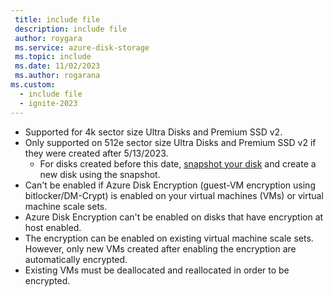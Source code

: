 ```yaml
---
 title: include file
 description: include file
 author: roygara
 ms.service: azure-disk-storage
 ms.topic: include
 ms.date: 11/02/2023
 ms.author: rogarana
ms.custom:
  - include file
  - ignite-2023
---
```

- Supported for 4k sector size Ultra Disks and Premium SSD v2.
- Only supported on 512e sector size Ultra Disks and Premium SSD v2 if they were created after 5/13/2023.
    - For disks created before this date, [snapshot your disk](../articles/virtual-machines/disks-incremental-snapshots.md) and create a new disk using the snapshot.
- Can't be enabled if Azure Disk Encryption (guest-VM encryption using bitlocker/DM-Crypt) is enabled on your virtual machines (VMs) or virtual machine scale sets.
- Azure Disk Encryption can't be enabled on disks that have encryption at host enabled.
- The encryption can be enabled on existing virtual machine scale sets. However, only new VMs created after enabling the encryption are automatically encrypted.
- Existing VMs must be deallocated and reallocated in order to be encrypted.
